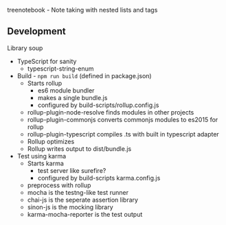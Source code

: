 treenotebook - Note taking with nested lists and tags

Development
-----------

Library soup

* TypeScript for sanity
  *  typescript-string-enum
* Build - `npm run build` (defined in package.json)
    * Starts rollup
        * es6 module bundler
        * makes a single bundle.js
        * configured by build-scripts/rollup.config.js
    * rollup-plugin-node-resolve finds modules in other projects
    * rollup-plugin-commonjs converts commonjs modules to es2015 for rollup
    * rollup-plugin-typescript compiles .ts with built in typescript adapter
    * Rollup optimizes
    * Rollup writes output to dist/bundle.js
* Test using karma
    * Starts karma
        * test server like surefire?
        * configured by build-scripts karma.config.js
    * preprocess with rollup
    * mocha is the testng-like test runner
    * chai-js is the seperate assertion library
    * sinon-js is the mocking library
    * karma-mocha-reporter is the test output